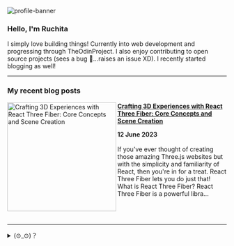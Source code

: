 ![profile-banner](https://github.com/Ruchita1010/Ruchita1010/assets/70577616/d72f40d4-a96d-4ca5-901a-7db44c740e85)

### Hello, I'm Ruchita

I simply love building things! Currently into web development and progressing through TheOdinProject. I also enjoy contributing to open source projects (sees a bug 👀...raises an issue XD). I recently started blogging as well!

---

### My recent blog posts

<!-- HASHNODE_BLOG:START -->
<p align="left">
<a href="https://ruchitagosavi.hashnode.dev/crafting-3d-experiences-with-react-three-fiber-core-concepts-and-scene-creation" title="Crafting 3D Experiences with React Three Fiber: Core Concepts and Scene Creation"><img src="https://cdn.hashnode.com/res/hashnode/image/upload/v1686579545313/04f0b9b4-a3f8-454d-97d8-fa63d841d521.png" alt="Crafting 3D Experiences with React Three Fiber: Core Concepts and Scene Creation" width="250px" align="left" /></a>
<a href="https://ruchitagosavi.hashnode.dev/crafting-3d-experiences-with-react-three-fiber-core-concepts-and-scene-creation" title="Crafting 3D Experiences with React Three Fiber: Core Concepts and Scene Creation"><strong>Crafting 3D Experiences with React Three Fiber: Core Concepts and Scene Creation</strong></a>
<div><strong>12 June 2023</strong></div>
<br/> If you've ever thought of creating those amazing Three.js websites but with the simplicity and familiarity of React, then you're in for a treat. React Three Fiber lets you do just that!
What is React Three Fiber?
React Three Fiber is a powerful libra... </p> <br/> <br/>
<!-- HASHNODE_BLOG:END -->

---

<details>
<summary>(⊙_⊙)？</summary>

![manga-panel](https://github.com/Ruchita1010/Ruchita1010/assets/70577616/e6577f7b-505c-46bb-a650-9cb259298a33)

</details>
